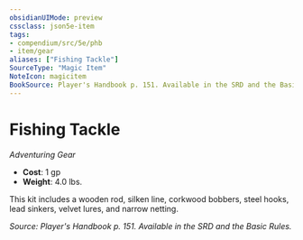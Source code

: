 ```yaml
---
obsidianUIMode: preview
cssclass: json5e-item
tags:
- compendium/src/5e/phb
- item/gear
aliases: ["Fishing Tackle"]
SourceType: "Magic Item"
NoteIcon: magicitem
BookSource: Player's Handbook p. 151. Available in the SRD and the Basic Rules.
---
```

# Fishing Tackle
*Adventuring Gear*  

- **Cost**: 1 gp
- **Weight**: 4.0 lbs.

This kit includes a wooden rod, silken line, corkwood bobbers, steel hooks, lead sinkers, velvet lures, and narrow netting.

*Source: Player's Handbook p. 151. Available in the SRD and the Basic Rules.*